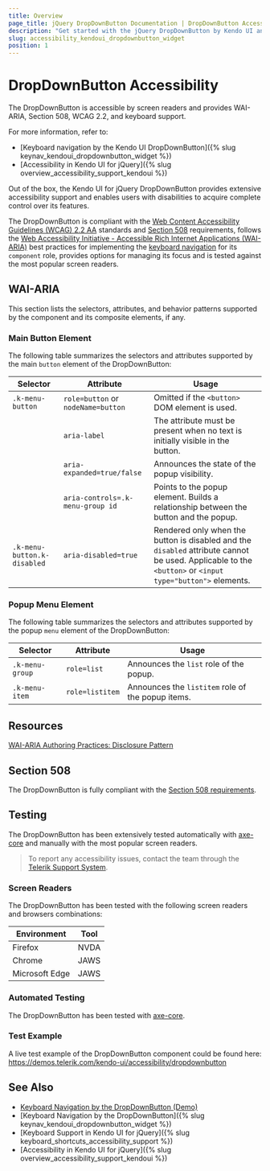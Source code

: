 ```yaml
---
title: Overview
page_title: jQuery DropDownButton Documentation | DropDownButton Accessibility
description: "Get started with the jQuery DropDownButton by Kendo UI and learn about its accessibility support for WAI-ARIA, Section 508, and WCAG 2.2."
slug: accessibility_kendoui_dropdownbutton_widget
position: 1
---
```


# DropDownButton Accessibility

The DropDownButton is accessible by screen readers and provides WAI-ARIA, Section 508, WCAG 2.2, and keyboard support.

 For more information, refer to:
* [Keyboard navigation by the Kendo UI DropDownButton]({% slug keynav_kendoui_dropdownbutton_widget %})
* [Accessibility in Kendo UI for jQuery]({% slug overview_accessibility_support_kendoui %})




Out of the box, the Kendo UI for jQuery DropDownButton provides extensive accessibility support and enables users with disabilities to acquire complete control over its features.


The DropDownButton is compliant with the [Web Content Accessibility Guidelines (WCAG) 2.2 AA](https://www.w3.org/TR/WCAG22/) standards and [Section 508](https://www.section508.gov/) requirements, follows the [Web Accessibility Initiative - Accessible Rich Internet Applications (WAI-ARIA)](https://www.w3.org/WAI/ARIA/apg/) best practices for implementing the [keyboard navigation](#keyboard-navigation) for its `component` role, provides options for managing its focus and is tested against the most popular screen readers.

## WAI-ARIA


This section lists the selectors, attributes, and behavior patterns supported by the component and its composite elements, if any.

### Main Button Element


The following table summarizes the selectors and attributes supported by the main `button` element of the DropDownButton:

| Selector | Attribute | Usage |
| -------- | --------- | ----- |
| `.k-menu-button` | `role=button` or `nodeName=button` | Omitted if the `<button>` DOM element is used. |
|  | `aria-label` | The attribute must be present when no text is initially visible in the button. |
|  | `aria-expanded=true/false` | Announces the state of the popup visibility. |
|  | `aria-controls=.k-menu-group id` | Points to the popup element. Builds a relationship between the button and the popup. |
| `.k-menu-button.k-disabled` | `aria-disabled=true` | Rendered only when the button is disabled and the `disabled` attribute cannot be used. Applicable to the `<button>` or `<input type="button">` elements. |

### Popup Menu Element


The following table summarizes the selectors and attributes supported by the popup `menu` element of the DropDownButton:

| Selector | Attribute | Usage |
| -------- | --------- | ----- |
| `.k-menu-group` | `role=list` | Announces the `list` role of the popup. |
| `.k-menu-item` | `role=listitem` | Announces the `listitem` role of the popup items. |

## Resources

[WAI-ARIA Authoring Practices: Disclosure Pattern](https://www.w3.org/WAI/ARIA/apg/patterns/disclosure/)

## Section 508


The DropDownButton is fully compliant with the [Section 508 requirements](http://www.section508.gov/).

## Testing


The DropDownButton has been extensively tested automatically with [axe-core](https://github.com/dequelabs/axe-core) and manually with the most popular screen readers.

> To report any accessibility issues, contact the team through the [Telerik Support System](https://www.telerik.com/account/support-center).

### Screen Readers


The DropDownButton has been tested with the following screen readers and browsers combinations:

| Environment | Tool |
| ----------- | ---- |
| Firefox | NVDA |
| Chrome | JAWS |
| Microsoft Edge | JAWS |



### Automated Testing
The DropDownButton has been tested with [axe-core](https://github.com/dequelabs/axe-core).
### Test Example
A live test example of the DropDownButton component could be found here: https://demos.telerik.com/kendo-ui/accessibility/dropdownbutton
## See Also
* [Keyboard Navigation by the DropDownButton (Demo)](https://demos.telerik.com/kendo-ui/dropdownbutton/keyboard-navigation)
* [Keyboard Navigation by the DropDownButton]({% slug keynav_kendoui_dropdownbutton_widget %})
* [Keyboard Support in Kendo UI for jQuery]({% slug keyboard_shortcuts_accessibility_support %})
* [Accessibility in Kendo UI for jQuery]({% slug overview_accessibility_support_kendoui %})